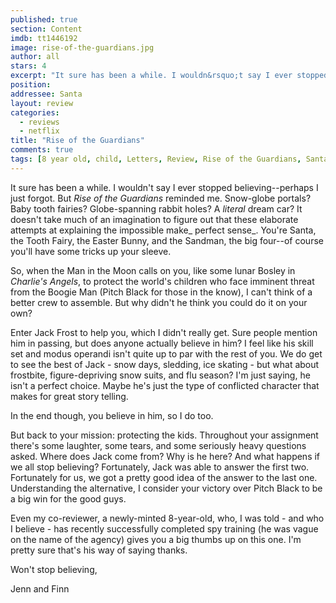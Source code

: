 ```yaml
---
published: true
section: Content
imdb: tt1446192
image: rise-of-the-guardians.jpg
author: all
stars: 4
excerpt: "It sure has been a while. I wouldn&rsquo;t say I ever stopped believing&mdash;perhaps I just forgot. But <em>Rise of the Guardians</em> reminded me. Snow-globe portals? Baby tooth fairies? Globe-spanning rabbit holes? A <em>literal</em> dream car? It doesn&rsquo;t take much of an imagination to figure out that these elaborate attempts at explaining the impossible make<em> perfect sense</em>. You&rsquo;re Santa, the Tooth Fairy, the Easter Bunny, and the Sandman, the big four&mdash;of course you&rsquo;ll have some tricks up your sleeve."
position: 
addressee: Santa
layout: review
categories: 
  - reviews
  - netflix
title: "Rise of the Guardians"
comments: true
tags: [8 year old, child, Letters, Review, Rise of the Guardians, Santa]
---
```

It sure has been a while. I wouldn't say I ever stopped believing--perhaps I just forgot. But _Rise of the Guardians_ reminded me. Snow-globe portals? Baby tooth fairies? Globe-spanning rabbit holes? A _literal_ dream car? It doesn't take much of an imagination to figure out that these elaborate attempts at explaining the impossible make_ perfect sense_. You're Santa, the Tooth Fairy, the Easter Bunny, and the Sandman, the big four--of course you'll have some tricks up your sleeve.

So, when the Man in the Moon calls on you, like some lunar Bosley in _Charlie's Angels_, to protect the world's children who face imminent threat from the Boogie Man (Pitch Black for those in the know), I can't think of a better crew to assemble. But why didn't he think you could do it on your own?

Enter Jack Frost to help you, which I didn't really get. Sure people mention him in passing, but does anyone actually believe in him? I feel like his skill set and modus operandi isn't quite up to par with the rest of you. We do get to see the best of Jack - snow days, sledding, ice skating - but what about frostbite, figure-depriving snow suits, and flu season? I'm just saying, he isn't a perfect choice. Maybe he's just the type of conflicted character that makes for great story telling.

In the end though, you believe in him, so I do too.

But back to your mission: protecting the kids. Throughout your assignment there's some laughter, some tears, and some seriously heavy questions asked. Where does Jack come from? Why is he here? And what happens if we all stop believing? Fortunately, Jack was able to answer the first two. Fortunately for us, we got a pretty good idea of the answer to the last one. Understanding the alternative, I consider your victory over Pitch Black to be a big win for the good guys.

Even my co-reviewer, a newly-minted 8-year-old, who, I was told - and who I believe - has recently successfully completed spy training (he was vague on the name of the agency) gives you a big thumbs up on this one. I'm pretty sure that's his way of saying thanks.

Won't stop believing,

Jenn and Finn
